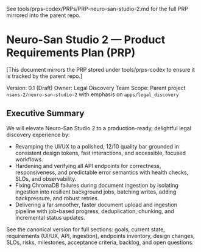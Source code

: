See tools/prps-codex/PRPs/PRP-neuro-san-studio-2.md for the full PRP mirrored into the parent repo.

# Neuro-San Studio 2 — Product Requirements Plan (PRP)

[This document mirrors the PRP stored under tools/prps-codex to ensure it is tracked by the parent repo.]

Version: 0.1 (Draft)
Owner: Legal Discovery Team
Scope: Parent project `nsans-2/neuro-san-studio-2` with emphasis on `apps/legal_discovery`

## Executive Summary

We will elevate Neuro-San Studio 2 to a production-ready, delightful legal discovery experience by:

- Revamping the UI/UX to a polished, 12/10 quality bar grounded in consistent design tokens, fast interactions, and accessible, focused workflows.
- Hardening and verifying all API endpoints for correctness, responsiveness, and predictable error semantics with health checks, SLOs, and observability.
- Fixing ChromaDB failures during document ingestion by isolating ingestion into resilient background jobs, batching writes, adding backpressure, and robust retries.
- Delivering a far smoother, faster document upload and ingestion pipeline with job-based progress, deduplication, chunking, and incremental status updates.

See the canonical version for full sections: goals, current state, requirements (UI/UX, API, ingestion), endpoints inventory, design changes, SLOs, risks, milestones, acceptance criteria, backlog, and open questions.

